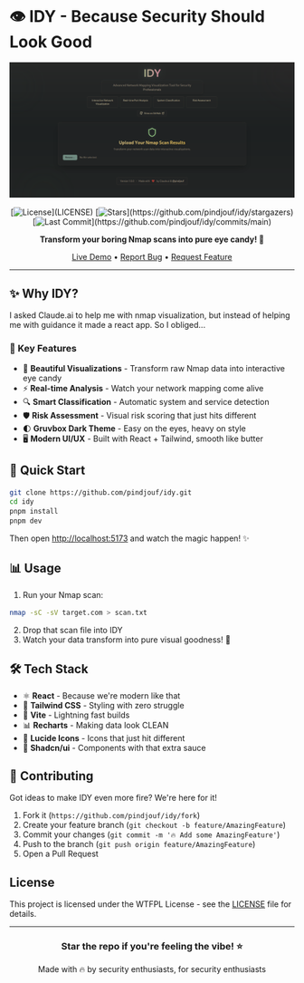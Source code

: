 # 👁️ IDY - Because Security Should Look Good 

<div align="center">

![IDY Banner](./public/preview.png)

[![License](https://img.shields.io/badge/license-MIT-blue.svg?style=for-the-badge&color=rgb(131,165,152))](LICENSE)
[![Stars](https://img.shields.io/github/stars/pindjouf/idy?style=for-the-badge&color=rgb(250,189,47))](https://github.com/pindjouf/idy/stargazers)
[![Last Commit](https://img.shields.io/github/last-commit/pindjouf/idy?style=for-the-badge&color=rgb(211,134,155))](https://github.com/pindjouf/idy/commits/main)

**Transform your boring Nmap scans into pure eye candy! 🍬**

[Live Demo](https://idy.pindjouf.xyz) • [Report Bug](https://github.com/pindjouf/idy/issues) • [Request Feature](https://github.com/pindjouf/idy/issues)

</div>

---

## ✨ Why IDY?

I asked Claude.ai to help me with nmap visualization, but instead of helping me with guidance it made a react app. So I obliged...

### 🎯 Key Features

- 🎨 **Beautiful Visualizations** - Transform raw Nmap data into interactive eye candy
- ⚡ **Real-time Analysis** - Watch your network mapping come alive
- 🔍 **Smart Classification** - Automatic system and service detection
- 🛡️ **Risk Assessment** - Visual risk scoring that just hits different
- 🌓 **Gruvbox Dark Theme** - Easy on the eyes, heavy on style
- 🖥️ **Modern UI/UX** - Built with React + Tailwind, smooth like butter

## 🚀 Quick Start

```bash
git clone https://github.com/pindjouf/idy.git
cd idy
pnpm install
pnpm dev
```

Then open [http://localhost:5173](http://localhost:5173) and watch the magic happen! ✨

## 📊 Usage

1. Run your Nmap scan:
```bash
nmap -sC -sV target.com > scan.txt
```

2. Drop that scan file into IDY
3. Watch your data transform into pure visual goodness! 🎨

## 🛠️ Tech Stack

- ⚛️ **React** - Because we're modern like that
- 🎨 **Tailwind CSS** - Styling with zero struggle
- 🎯 **Vite** - Lightning fast builds
- 📊 **Recharts** - Making data look CLEAN
- 💅 **Lucide Icons** - Icons that just hit different
- 🌈 **Shadcn/ui** - Components with that extra sauce

## 🤝 Contributing

Got ideas to make IDY even more fire? We're here for it! 

1. Fork it (`https://github.com/pindjouf/idy/fork`)
2. Create your feature branch (`git checkout -b feature/AmazingFeature`)
3. Commit your changes (`git commit -m '🔥 Add some AmazingFeature'`)
4. Push to the branch (`git push origin feature/AmazingFeature`)
5. Open a Pull Request

## License

This project is licensed under the WTFPL License - see the [LICENSE](LICENSE) file for details.

---

<div align="center">

### Star the repo if you're feeling the vibe! ⭐

Made with 🔥 by security enthusiasts, for security enthusiasts

</div>

